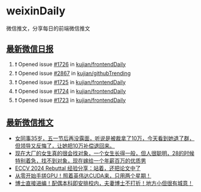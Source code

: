 # weixinDaily
微信推文，分享每日的前端微信推文

## [最新微信日报](https://github.com/kujian/weixinDaily/issues)

<!--START_SECTION:activity-->
1. ❗ Opened issue [#1726](https://github.com/kujian/frontendDaily/issues/1726) in [kujian/frontendDaily](https://github.com/kujian/frontendDaily)
2. ❗ Opened issue [#2867](https://github.com/kujian/githubTrending/issues/2867) in [kujian/githubTrending](https://github.com/kujian/githubTrending)
3. ❗ Opened issue [#1725](https://github.com/kujian/frontendDaily/issues/1725) in [kujian/frontendDaily](https://github.com/kujian/frontendDaily)
4. ❗ Opened issue [#1724](https://github.com/kujian/frontendDaily/issues/1724) in [kujian/frontendDaily](https://github.com/kujian/frontendDaily)
5. ❗ Opened issue [#1723](https://github.com/kujian/frontendDaily/issues/1723) in [kujian/frontendDaily](https://github.com/kujian/frontendDaily)
<!--END_SECTION:activity-->


## [最新微信推文](https://weixin.qdkfweb.cn/)

<!-- BLOG-POST-LIST:START -->
- [女同事35岁，五一节后再没露面，听说是被裁拿了10万，今天看到她退了群，但领导又反悔了，让她把10万补偿退回来。](https://weixin.qdkfweb.cn/45061.html)
- [现在大厂的女生真的很会找对象，一个女生长得一般，但人很聪明，28的时候特别着急，找不到对象，现在嫁给一个年薪百万的优质男](https://weixin.qdkfweb.cn/45062.html)
- [ECCV 2024 Rebuttal 经验分享：站着，还把论文中了](https://weixin.qdkfweb.cn/45096.html)
- [从零开始手搓GPU！照着英伟达CUDA来，只用两个星期！](https://weixin.qdkfweb.cn/45097.html)
- [博士直接进编！配偶本科即安排校内，夫妻博士不打折！地方小但很有城意！](https://weixin.qdkfweb.cn/45095.html)
<!-- BLOG-POST-LIST:END -->